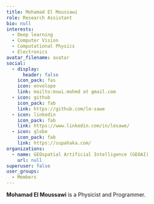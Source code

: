 ```yaml
---
title: Mohamad El Moussawi
role: Research Assistant
bio: null
interests:
  - Deep learning
  - Computer Vision
  - Computational Physics
  - Electronics
avatar_filename: avatar
social:
  - display:
      header: false
    icon_pack: fas
    icon: envelope
    link: mailto:mswi.mohmd at gmail.com
  - icon: github
    icon_pack: fab
    link: https://github.com/le-sawe
  - icon: linkedin
    icon_pack: fab
    link: https://www.linkedin.com/in/lesawe/
  - icon: globe
    icon_pack: fab
    link: https://supahaka.com/
organizations:
  - name: GEOspatial Artificial Intelligence (GEOAI)
    url: null
superuser: false
user_groups:
  - Members
---
```


**Mohamad El Moussawi** is a Physicist and Programmer.
